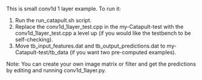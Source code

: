 This is small conv1d 1 layer example. To run it:
1. Run the run_catapult.sh script.
2. Replace the conv1d_1layer_test.cpp in the my-Catapult-test with the conv1d_1layer_test.cpp a level up (if you would like the testbench to be self-checking).
3. Move tb_input_features.dat and tb_output_predictions.dat to my-Catapult-test/tb_data (if you want two pre-computed examples).

Note: You can create your own image matrix or filter and get the predictions by editing and running conv1d_1layer.py. 
